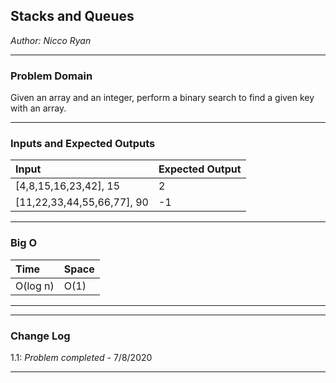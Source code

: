 ## Stacks and Queues
*Author: Nicco Ryan*

---

### Problem Domain
Given an array and an integer, perform a binary search to find a given key with an array.

---

### Inputs and Expected Outputs

| Input | Expected Output |
| :----------- | :----------- |
| [4,8,15,16,23,42], 15 | 2 |
| [11,22,33,44,55,66,77], 90	 | -1 |


---

### Big O


| Time | Space |
| :----------- | :----------- |
| O(log n) | O(1) |


---

---

### Change Log
1.1: *Problem completed* - 7/8/2020 

---

